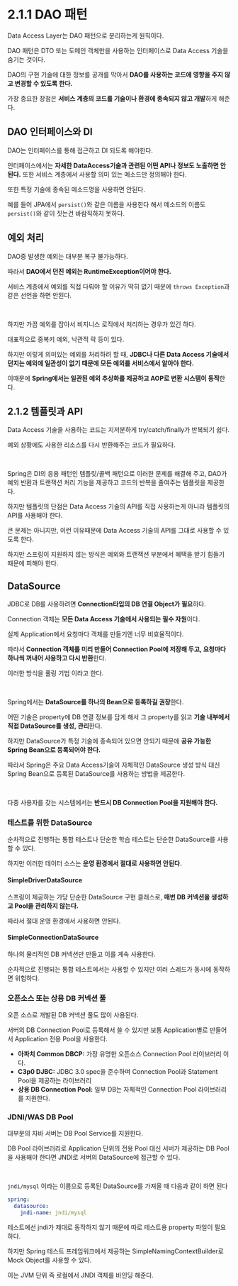 # 2.1.1 DAO 패턴

Data Access Layer는 DAO 패턴으로 분리하는게 원칙이다.

DAO 패턴은 DTO 또는 도메인 객체만을 사용하는 인터페이스로 Data Access 기술을 숨기는 것이다.

DAO의 구현 기술에 대한 정보를 공개를 막아서 **DAO를 사용하는 코드에 영향을 주지 않고 변경할 수 있도록 한다.**

가장 중요한 장점은 **서비스 계층의 코드를 기술이나 환경에 종속되지 않고 개발**하게 해준다.

## DAO 인터페이스와 DI

DAO는 인터페이스를 통해 접근하고 DI 되도록 해야한다.

인터페이스에서는 **자세한 DataAccess기술과 관련된 어떤 API나 정보도 노출하면 안된다.** 또한 서비스 계층에서 사용할 의미 있는 메소드만 정의해야 한다.

또한 특정 기술에 종속된 메소드명을 사용하면 안된다.

예를 들어 JPA에서 `persist()`와 같은 이름을 사용한다 해서 메소드의 이름도 `persist()`와 같이 짓는건 바람직하지 못하다.

## 예외 처리

DAO중 발생한 예외는 대부분 복구 불가능하다.

따라서 **DAO에서 던진 예외는 RuntimeException이어야 한다.**

서비스 계층에서 예외를 직접 다뤄야 할 이유가 딱히 없기 때문에 `throws Exception`과 같은 선언을 하면 안된다.

<br>

하지만 가끔 예외를 잡아서 비지니스 로직에서 처리하는 경우가 있긴 하다.

대표적으로 중복키 예외, 낙관적 락 등이 있다.

하지만 이렇게 의미있는 예외를 처리하려 할 때, **JDBC나 다른 Data Access 기술에서 던지는 예외에 일관성이 없기 때문에 모든 예외를 서비스에서 알아야 한다.**

이때문에 **Spring에서는 일관된 예외 추상화를 제공하고 AOP로 변환 시스템이 동작**한다.

## 2.1.2 템플릿과 API

Data Access 기술을 사용하는 코드는 지저분하게 try/catch/finally가 반복되기 쉽다.

예외 상황에도 사용한 리소스를 다시 반환해주는 코드가 필요하다.

<br>

Spring은 DI의 응용 패턴인 템플릿/콜백 패턴으로 이러한 문제를 해결해 주고, DAO가 예외 반환과 트랜잭션 처리 기능을 제공하고 코드의 반복을 줄여주는 템플릿을 제공한다.

하지만 템플릿의 단점은 Data Access 기술의 API를 직접 사용하는게 아니라 템플릿의 API를 사용해야 한다.

큰 문제는 아니지만, 이런 이유때문에 Data Access 기술의 API를 그대로 사용할 수 있도록 한다.

하지만 스프링이 지원하지 않는 방식은 예외와 트랜잭션 부분에서 혜택을 받기 힘들기 때문에 피해야 한다.

## DataSource

JDBC로 DB를 사용하려면 **Connection타입의 DB 연결 Object가 필요**하다.

Connection 객체는 **모든 Data Access 기술에서 사용되는 필수 자원**이다.

실제 Application에서 요청마다 객체를 만들기엔 너무 비효율적이다.

따라서 **Connection 객체를 미리 만들어 Connection Pool에 저장해 두고, 요청마다 하나씩 꺼내어 사용하고 다시 반환**한다.

이러한 방식을 풀링 기법 이라고 한다.

<br>

Spring에서는 **DataSource를 하나의 Bean으로 등록하길 권장**한다.

어떤 기술은 property에 DB 연결 정보를 담게 해서 그 property를 읽고 **기술 내부에서 직접 DataSource를 생성, 관리**한다.

하지만 DataSource가 특정 기술에 종속되어 있으면 안되기 때문에 **공유 가능한 Spring Bean으로 등록되어야 한다.**

따라서 Spring은 주요 Data Access기술이 자체적인 DataSource 생성 방식 대신 Spring Bean으로 등록된 DataSource를 사용하는 방법을 제공한다.

<br>

다중 사용자를 갖는 시스템에서는 **반드시 DB Connection Pool을 지원해야 한다.**

### 테스트를 위한 DataSource

순차적으로 진행하는 통합 테스트나 단순한 학습 테스트는 단순한 DataSource를 사용할 수 있다.

하지만 이러한 데이터 소스는 **운영 환경에서 절대로 사용하면 안된다.**

#### SimpleDriverDataSource

스프링이 제공하는 가당 단순한 DataSource 구현 클래스로, **매번 DB 커넥션을 생성하고 Pool을 관리하지 않는다.**

따라서 절대 운영 환경에서 사용하면 안된다.

#### SimpleConnectionDataSource

하나의 물리적인 DB 커넥션만 만들고 이를 계속 사용한다.

순차적으로 진행되는 통합 테스트에서는 사용할 수 있지만 여러 스레드가 동시에 동작하면 위험하다.

### 오픈소스 또는 상용 DB 커넥션 풀

오픈 소스로 개발된 DB 커넥션 풀도 많이 사용된다.

서버의 DB Connection Pool로 등록해서 쓸 수 있지만 보통 Application별로 만들어서 Application 전용 Pool을 사용한다.



- **아파치 Common DBCP:** 가장 유명한 오픈소스 Connection Pool 라이브러리 이다.
- **C3p0 DJBC:** JDBC 3.0 spec을 준수하며 Connection Pool과 Statement Pool을 제공하는 라이브러리
- **상용 DB Connection Pool:** 일부 DB는 자체적인 Connection Pool 라이브러리를 지원한다.

### JDNI/WAS DB Pool

대부분의 자바 서버는 DB Pool Service를 지원한다.

DB Pool 라이브러리로 Application 단위의 전용 Pool 대신 서버가 제공하는 DB Pool을 사용해야 한다면 JNDI로 서버의 DataSource에 접근할 수 있다.

<br>

`jndi/mysql` 이라는 이름으로 등록된 DataSource를 가져올 때 다음과 같이 하면 된다

``` yaml
spring:
  datasource:
    jndi-name: jndi/mysql
```

테스트에선 jndi가 제대로 동작하지 않기 때문에 따로 테스트용 property 파일이 필요하다.

하지만 Spring 테스트 프레임워크에서 제공하는 SimpleNamingContextBuilder로 Mock Object를 사용할 수 있다.

이는 JVM 단위 즉 로컬에서 JNDI 객체를 바인딩 해준다.